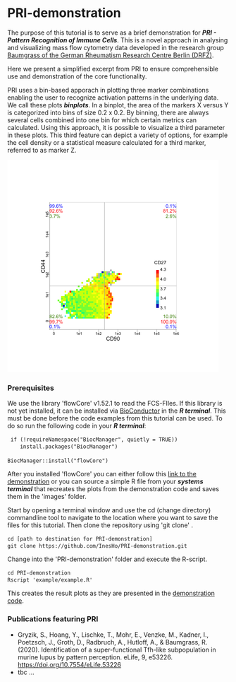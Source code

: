 # PRI-demonstration

The purpose of this tutorial is to serve as a brief demonstration for ***PRI - Pattern Recognition of Immune Cells***. This is a novel approach in analysing and visualizing mass flow cytometry data developed in the research group [Baumgrass of the German Rheumatism Research Centre Berlin (DRFZ)](https://www.drfz.de/en/forschung/pb1/ag/signaltransduktion/).

Here we present a simplified excerpt from PRI to ensure comprehensible use and demonstration of the core functionality. 

PRI uses a bin-based apporach in plotting three marker combinations enabling the user to recognize activation patterns in the underlying data. We call these plots ***binplots***. In a binplot, the area of the markers X versus Y is categorized into bins of size 0.2 x 0.2. By binning, there are always several cells combined into one bin for which certain metrics can calculated. Using this approach, it is possible to visualize a third parameter in these plots. This third feature can depict a variety of options, for example the cell density or a statistical measure calculated for a third marker, referred to as marker Z. 

![plot](https://github.com/InesHo/PRI-demonstration/blob/main/images/general_example.png)



### Prerequisites
We use the library 'flowCore' v1.52.1 to read the FCS-FIles. If this library is not yet installed, it can be installed via [BioConductor](https://www.bioconductor.org/packages/release/bioc/html/flowCore.html) in the ***R terminal***. This must be done before the code examples from this tutorial can be used.
To do so run the following code in your ***R terminal***:

```
 if (!requireNamespace("BiocManager", quietly = TRUE))
    install.packages("BiocManager")

BiocManager::install("flowCore")
```

After you installed 'flowCore' you can either follow this [link to the demonstration](http://htmlpreview.github.io/?https://github.com/InesHo/Pri-demonstration/blob/master/code/demonstration_code.html) or you can source a simple R file from your ***systems terminal*** that recreates the plots from the demonstration code and saves them in the 'images' folder. 

Start by opening a terminal window and use the cd (change directory) commandline tool to navigate to the location where you want to save the files for this tutorial. Then clone the repository using 'git clone' . 

```
cd [path to destination for PRI-demonstration]
git clone https://github.com/InesHo/PRI-demonstration.git
```

Change into the 'PRI-demonstration' folder and execute the R-script.

```
cd PRI-demonstration
Rscript 'example/example.R'
```

This creates the result plots as they are presented in the [demonstration code](http://htmlpreview.github.io/?https://github.com/InesHo/Pri-demonstration/blob/master/code/demonstration_code.html). 



### Publications featuring PRI
- Gryzik, S., Hoang, Y., Lischke, T., Mohr, E., Venzke, M., Kadner, I., Poetzsch, J., Groth, D., Radbruch, A., Hutloff, A., & Baumgrass, R. (2020). Identification of a super-functional Tfh-like subpopulation in murine lupus by pattern perception. eLife, 9, e53226. https://doi.org/10.7554/eLife.53226
- tbc ...

